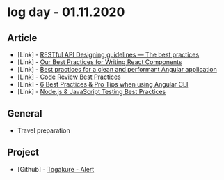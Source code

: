 # log day - 01.11.2020

## Article

- \[Link\] - [RESTful API Designing guidelines — The best practices](https://medium.com/hackernoon/restful-api-designing-guidelines-the-best-practices-60e1d954e7c9)
- \[Link\] - [Our Best Practices for Writing React Components](https://engineering.musefind.com/our-best-practices-for-writing-react-components-dec3eb5c3fc8)
- \[Link\] - [Best practices for a clean and performant Angular application](https://medium.com/free-code-camp/best-practices-for-a-clean-and-performant-angular-application-288e7b39eb6f?source=search_post---------3)
- \[Link\] - [Code Review Best Practices](https://medium.com/palantir/code-review-best-practices-19e02780015f?source=search_post---------5)
- \[Link\] - [6 Best Practices & Pro Tips when using Angular CLI](https://medium.com/@tomastrajan/6-best-practices-pro-tips-for-angular-cli-better-developer-experience-7b328bc9db81?source=search_post)
- \[Link\] - [Node.js & JavaScript Testing Best Practices](https://medium.com/@me_37286/yoni-goldberg-javascript-nodejs-testing-best-practices-2b98924c9347)

## General

- Travel preparation

## Project

- \[Github\] - [Togakure - Alert](https://github.com/org-togakure)
